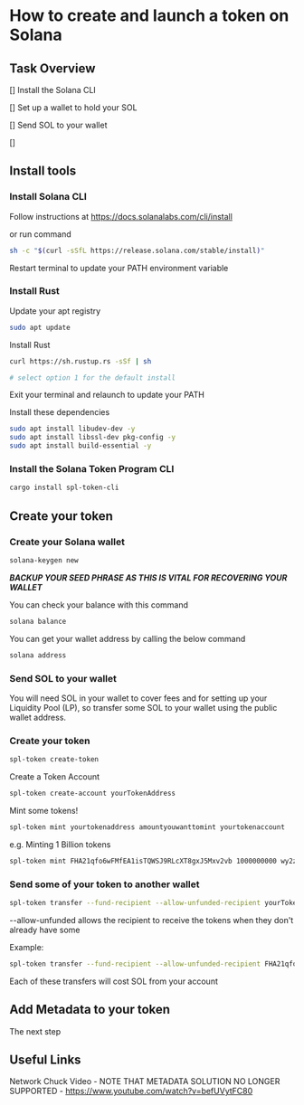 # How to create and launch a token on Solana

## Task Overview
[] Install the Solana CLI

[] Set up a wallet to hold your SOL

[] Send SOL to your wallet

[] 

## Install tools

### Install Solana CLI

Follow instructions at https://docs.solanalabs.com/cli/install

or run command

```bash
sh -c "$(curl -sSfL https://release.solana.com/stable/install)"
```

Restart terminal to update your PATH environment variable

### Install Rust

Update your apt registry

```bash
sudo apt update
```

Install Rust

```bash
curl https://sh.rustup.rs -sSf | sh

# select option 1 for the default install
```

Exit your terminal and relaunch to update your PATH

Install these dependencies

```bash
sudo apt install libudev-dev -y
sudo apt install libssl-dev pkg-config -y
sudo apt install build-essential -y
```

### Install the Solana Token Program CLI

```bash
cargo install spl-token-cli
```

## Create your token

### Create your Solana wallet

```bash
solana-keygen new
```

***BACKUP YOUR SEED PHRASE AS THIS IS VITAL FOR RECOVERING YOUR WALLET***

You can check your balance with this command

```bash
solana balance
```

You can get your wallet address by calling the below command

```bash
solana address
```

### Send SOL to your wallet
You will need SOL in your wallet to cover fees and for setting up your Liquidity Pool (LP), so transfer some SOL to your wallet using the public wallet address.

### Create your token

```bash
spl-token create-token
```

Create a Token Account

```bash
spl-token create-account yourTokenAddress
```

Mint some tokens!

```bash
spl-token mint yourtokenaddress amountyouwanttomint yourtokenaccount
```

e.g. Minting 1 Billion tokens

```bash
spl-token mint FHA21qfo6wFMfEA1isTQWSJ9RLcXT8gxJ5Mxv2vb 1000000000 wy2zKmPBWyXF0cvvqtMoLEEAbZ4v4vYdTtX3ckUAF
```

### Send some of your token to another wallet

```bash
spl-token transfer --fund-recipient --allow-unfunded-recipient yourTokenAddress amountToSend targetWalletAddress
```

--allow-unfunded allows the recipient to receive the tokens when they don't already have some

Example:

```bash
spl-token transfer --fund-recipient --allow-unfunded-recipient FHA21qfo6wFMfEA1isTQWSJ9RLcXT8gxJ5Mxv2vb 10000000 RECIPIENTADDRESS
```

Each of these transfers will cost SOL from your account

## Add Metadata to your token

The next step



## Useful Links

Network Chuck Video - NOTE THAT METADATA SOLUTION NO LONGER SUPPORTED - https://www.youtube.com/watch?v=befUVytFC80